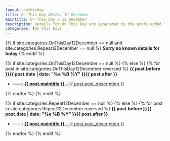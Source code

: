 ```yaml
---
layout: onthisday
title: On This Day &#124; 12 December
maintitle: On This Day — 12 December
description: Details for On This Day are genarated by the posts added to the website so the content is subject to changes/updates over time.
categories: [On This Day]
---
```


{% if site.categories.OnThisDay12December == null and site.categories.Repeat12December == null %}
<strong>Sorry no known details for today</strong>
{% endif %}

{% if site.categories.OnThisDay12December == null %}
{% else %}
{% for post in site.categories.OnThisDay12December reversed %}
<strong>{{ post.before }}{{ post.date | date: "%e %B %Y" }}{{ post.after }}</strong>
<ul>
<li> ——: <a href="{{ post.url }}"><strong>{{ post.maintitle }}</strong> - {{ post.post_description }}</a></li>
</ul>
{% endfor %}
{% endif %}

{% if site.categories.Repeat12December == null %}
{% else %}
{% for post in site.categories.Repeat12December reversed %}
<strong>{{ post.before }}{{ post.date | date: "%e %B %Y" }}{{ post.after }}</strong>
<ul>
<li> ——: <a href="{{ post.url }}"><strong>{{ post.maintitle }}</strong> - {{ post.post_description }}</a></li>
</ul>
{% endfor %}
{% endif %}
